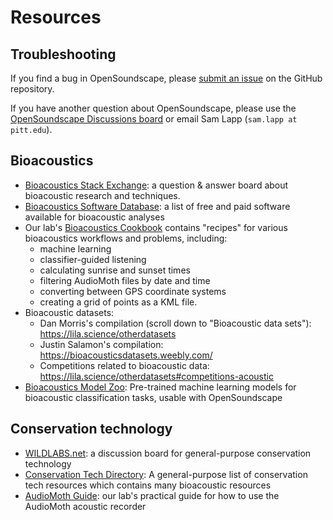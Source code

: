 # Resources

## Troubleshooting

If you find a bug in OpenSoundscape, please [submit an issue](https://github.com/kitzeslab/opensoundscape/issues) on the GitHub repository. 

If you have another question about OpenSoundscape, please use the [OpenSoundscape Discussions board](https://github.com/kitzeslab/opensoundscape/discussions) or email Sam Lapp (`sam.lapp at pitt.edu`).

## Bioacoustics

* [Bioacoustics Stack Exchange](https://bioacoustics.stackexchange.com/): a question & answer board about bioacoustic research and techniques.
* [Bioacoustics Software Database](https://rhine3.github.io/bioacoustics-software/software/): a list of free and paid software available for bioacoustic analyses
* Our lab's [Bioacoustics Cookbook](https://github.com/kitzeslab/bioacoustics-cookbook/tree/main) contains "recipes" for various bioacoustics workflows and problems, including:
    - machine learning
    - classifier-guided listening
    - calculating sunrise and sunset times
    - filtering AudioMoth files by date and time
    - converting between GPS coordinate systems
    - creating a grid of points as a KML file.
* Bioacoustic datasets:
    - Dan Morris's compilation (scroll down to "Bioacoustic data sets"): https://lila.science/otherdatasets
    - Justin Salamon's compilation: https://bioacousticsdatasets.weebly.com/
    - Competitions related to bioacoustic data: https://lila.science/otherdatasets#competitions-acoustic
* [Bioacoustics Model Zoo](https://github.com/kitzeslab/bioacoustics-model-zoo): Pre-trained machine learning models for bioacoustic classification tasks, usable with OpenSoundscape
    
## Conservation technology

* [WILDLABS.net](https://wildlabs.net): a discussion board for general-purpose conservation technology
* [Conservation Tech Directory](https://conservationtech.directory/): A general-purpose list of conservation tech resources which contains many bioacoustic resources
* [AudioMoth Guide](https://github.com/rhine3/audiomoth-guide): our lab's practical guide for how to use the AudioMoth acoustic recorder

